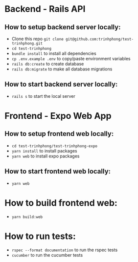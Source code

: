 # Backend - Rails API

## How to setup backend server locally:

- Clone this repo `git clone git@github.com:trinhphong/test-trinhphong.git`
- `cd test-trinhphong`
- `bundle install` to install all dependencies
- `cp .env.example .env` to copy/paste environment variables
- `rails db:create` to create database
- `rails db:migrate` to make all database migrations

## How to start backend server locally:
- `rails s` to start the local server

# Frontend - Expo Web App

## How to setup frontend web locally:
- `cd test-trinhphong/test-trinhphong-expo`
- `yarn install` to install packages
- `yarn web` to install expo packages

## How to start frontend web locally:
- `yarn web`

# How to build frontend web:
- `yarn build:web`


# How to run tests:

- `rspec --format documentation` to run the rspec tests
- `cucumber` to run the cucumber tests
